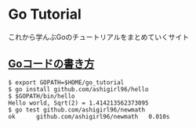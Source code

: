 # Go Tutorial

これから学んぶGoのチュートリアルをまとめていくサイト

## [Goコードの書き方](http://golang-jp.org/doc/code.html#PackageNames)

```
$ export GOPATH=$HOME/go_tutorial
$ go install github.com/ashigirl96/hello
$ $GOPATH/bin/hello
Hello world, Sqrt(2) = 1.414213562373095
$ go test github.com/ashigirl96/newmath
ok  	github.com/ashigirl96/newmath	0.010s
```

